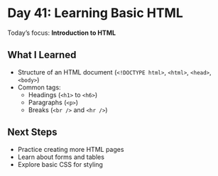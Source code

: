 # Day 41: Learning Basic HTML

Today’s focus: **Introduction to HTML**

## What I Learned

- Structure of an HTML document (`<!DOCTYPE html>`, `<html>`, `<head>`, `<body>`)
- Common tags:
  - Headings (`<h1>` to `<h6>`)
  - Paragraphs (`<p>`)
  - Breaks (`<br />` and `<hr />`)

## Next Steps

- Practice creating more HTML pages
- Learn about forms and tables
- Explore basic CSS for styling
